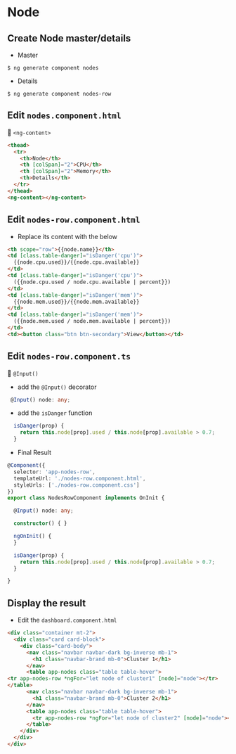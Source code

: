 # Node

## Create Node master/details

   * Master

```
$ ng generate component nodes
```

   * Details

```
$ ng generate component nodes-row
```


## Edit `nodes.component.html`

:bookmark: `<ng-content>`

```html
<thead>
  <tr>
    <th>Node</th>
    <th [colSpan]="2">CPU</th>
    <th [colSpan]="2">Memory</th>
    <th>Details</th>
  </tr>
</thead>
<ng-content></ng-content>
```

## Edit `nodes-row.component.html`

   * Replace its content with the below

```html
<th scope="row">{{node.name}}</th>
<td [class.table-danger]="isDanger('cpu')">     
  {{node.cpu.used}}/{{node.cpu.available}}
</td>
<td [class.table-danger]="isDanger('cpu')">
  ({{node.cpu.used / node.cpu.available | percent}})     
</td>
<td [class.table-danger]="isDanger('mem')">
  {{node.mem.used}}/{{node.mem.available}}
</td>
<td [class.table-danger]="isDanger('mem')">
  ({{node.mem.used / node.mem.available | percent}})
</td>
<td><button class="btn btn-secondary">View</button></td>
```

## Edit `nodes-row.component.ts`

:bookmark: `@Input()`

   * add the `@Input()` decorator

```typescript
 @Input() node: any;
```

   * add the `isDanger` function

```typescript
  isDanger(prop) {
    return this.node[prop].used / this.node[prop].available > 0.7;
  }
```

  * Final Result

```typescript
@Component({
  selector: 'app-nodes-row',
  templateUrl: './nodes-row.component.html',
  styleUrls: ['./nodes-row.component.css']
})
export class NodesRowComponent implements OnInit {

  @Input() node: any;

  constructor() { }

  ngOnInit() {
  }

  isDanger(prop) {
    return this.node[prop].used / this.node[prop].available > 0.7;
  }

}
```

## Display the result

   * Edit the `dashboard.component.html`

```html
<div class="container mt-2">
  <div class="card card-block">
    <div class="card-body">
      <nav class="navbar navbar-dark bg-inverse mb-1">
        <h1 class="navbar-brand mb-0">Cluster 1</h1>
      </nav>
      <table app-nodes class="table table-hover">     
<tr app-nodes-row *ngFor="let node of cluster1" [node]="node"></tr>
</table>
      <nav class="navbar navbar-dark bg-inverse mb-1">
        <h1 class="navbar-brand mb-0">Cluster 2</h1>
      </nav>
      <table app-nodes class="table table-hover">
        <tr app-nodes-row *ngFor="let node of cluster2" [node]="node"></tr>
      </table>
    </div>
  </div>
</div>
```

